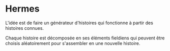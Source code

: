 # Hermes

L'idée est de faire un générateur d'histoires qui fonctionne à partir des histoires connues.

Chaque histoire est décomposée en ses éléments fieldiens qui peuvent être choisis aléatoirement pour s'assembler en une nouvelle histoire.
